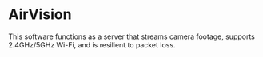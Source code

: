 # AirVision
This software functions as a server that streams camera footage, supports 2.4GHz/5GHz Wi-Fi, and is resilient to packet loss.
